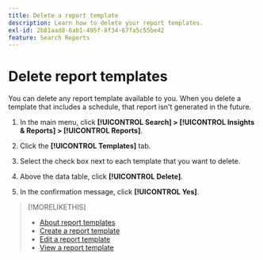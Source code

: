 ```yaml
---
title: Delete a report template
description: Learn how to delete your report templates.
exl-id: 2b81aad8-6ab1-495f-8f34-67fa5c55be42
feature: Search Reports
---
```

# Delete report templates

You can delete any report template available to you. When you delete a template that includes a schedule, that report isn't generated in the future.

1. In the main menu, click **[!UICONTROL Search] > [!UICONTROL Insights & Reports] > [!UICONTROL Reports]**.

1. Click the **[!UICONTROL Templates]** tab.

1. Select the check box next to each template that you want to delete.

1. Above the data table, click **[!UICONTROL Delete]**.

1. In the confirmation message, click **[!UICONTROL Yes]**.

>[!MORELIKETHIS]
>
>* [About report templates](template-about.md)
>* [Create a report template](template-create.md)
>* [Edit a report template](template-edit.md)
>* [View a report template](template-view.md)
